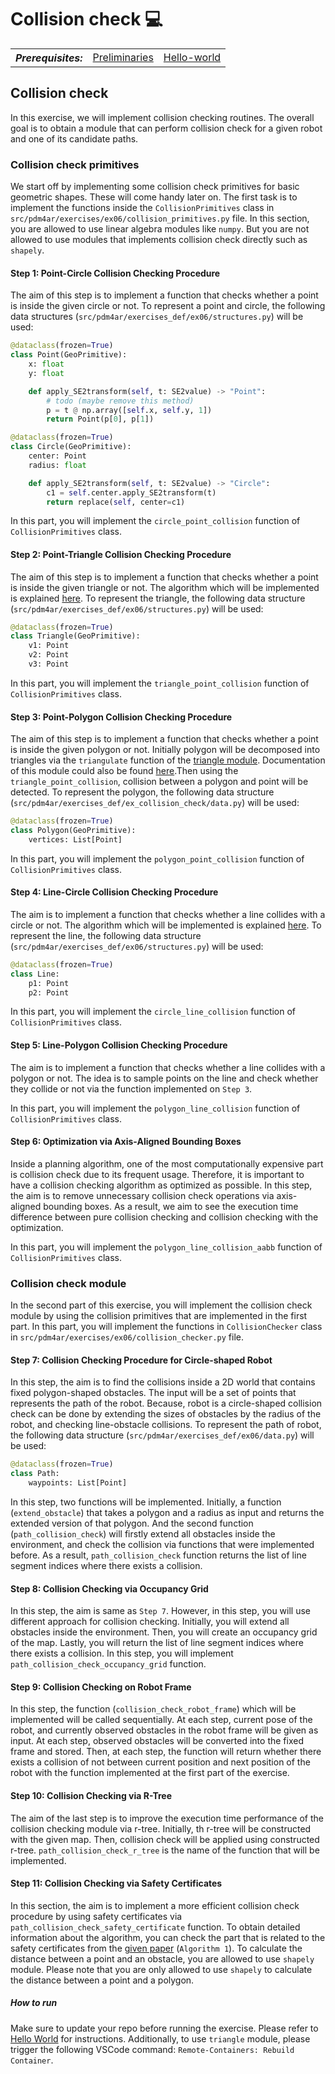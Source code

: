 # Collision check :computer:

<table>
  <tr>
    <th><i>Prerequisites:</i></th><td><a href="./00-preliminaries.html" target="_top">Preliminaries</a></td><td><a href="./01-hello-world.html" target="_top">Hello-world</a></td>
  </tr>
</table>

## Collision check

In this exercise, we will implement collision checking routines. 
The overall goal is to obtain a module that can perform collision check for a given robot and one of its candidate paths.

### Collision check primitives

We start off by implementing some collision check primitives for basic geometric shapes. These will come handy later on. 
The first task is to implement the functions inside the `CollisionPrimitives` class in `src/pdm4ar/exercises/ex06/collision_primitives.py` file. In this section, you are allowed to use linear algebra modules like `numpy`. But you are not allowed to use modules that implements collision check directly such as `shapely`.

#### Step 1: Point-Circle Collision Checking Procedure

The aim of this step is to implement a function that checks whether a point is inside the given circle or not. To represent a point and circle, the following data structures (`src/pdm4ar/exercises_def/ex06/structures.py`) will be used:

```python
@dataclass(frozen=True)
class Point(GeoPrimitive):
    x: float
    y: float

    def apply_SE2transform(self, t: SE2value) -> "Point":
        # todo (maybe remove this method)
        p = t @ np.array([self.x, self.y, 1])
        return Point(p[0], p[1])

@dataclass(frozen=True)
class Circle(GeoPrimitive):
    center: Point
    radius: float

    def apply_SE2transform(self, t: SE2value) -> "Circle":
        c1 = self.center.apply_SE2transform(t)
        return replace(self, center=c1)
```

In this part, you will implement the `circle_point_collision` function of `CollisionPrimitives` class.

#### Step 2: Point-Triangle Collision Checking Procedure

The aim of this step is to implement a function that checks whether a point is inside the given triangle or not. The algorithm which will be implemented is explained [here](http://www.jeffreythompson.org/collision-detection/tri-point.php#:~:text=To%20test%20if%20a%20point,the%20corners%20of%20the%20triangle.). To represent the triangle, the following data structure (`src/pdm4ar/exercises_def/ex06/structures.py`) will be used:

```python
@dataclass(frozen=True)
class Triangle(GeoPrimitive):
    v1: Point
    v2: Point
    v3: Point
```

In this part, you will implement the `triangle_point_collision` function of `CollisionPrimitives` class.

#### Step 3: Point-Polygon Collision Checking Procedure

The aim of this step is to implement a function that checks whether a point is inside the given polygon or not. Initially polygon will be decomposed into triangles via the `triangulate` function of the [triangle module](https://github.com/drufat/triangle). Documentation of this module could also be found [here](https://rufat.be/triangle/).Then using the `triangle_point_collision`, collision between a polygon and point will be detected. To represent the polygon, the following data structure (`src/pdm4ar/exercises_def/ex_collision_check/data.py`) will be used:

```python
@dataclass(frozen=True)
class Polygon(GeoPrimitive):
    vertices: List[Point]
```

In this part, you will implement the `polygon_point_collision` function of `CollisionPrimitives` class.

#### Step 4: Line-Circle Collision Checking Procedure

The aim is to implement a function that checks whether a line collides with a circle or not. The algorithm which will be implemented is explained [here](https://www.jeffreythompson.org/collision-detection/line-circle.php). To represent the line, the following data structure (`src/pdm4ar/exercises_def/ex06/structures.py`) will be used:

```python
@dataclass(frozen=True)
class Line:
    p1: Point
    p2: Point
```

In this part, you will implement the `circle_line_collision` function of `CollisionPrimitives` class.

#### Step 5: Line-Polygon Collision Checking Procedure

The aim is to implement a function that checks whether a line collides with a polygon or not. The idea is to sample points on the line and check whether they collide or not via the function implemented on `Step 3`.

In this part, you will implement the `polygon_line_collision` function of `CollisionPrimitives` class.

#### Step 6: Optimization via Axis-Aligned Bounding Boxes

Inside a planning algorithm, one of the most computationally expensive part is collision check due to its frequent usage. Therefore, it is important to have a collision checking algorithm as optimized as possible. In this step, the aim is to remove unnecessary collision check operations via axis-aligned bounding boxes. As a result, we aim to see the execution time difference between pure collision checking and collision checking with the optimization.

In this part, you will implement the `polygon_line_collision_aabb` function of `CollisionPrimitives` class.

### Collision check module

In the second part of this exercise, you will implement the collision check module by using the collision primitives that are implemented in the first part. In this part, you will implement the functions in `CollisionChecker` class in `src/pdm4ar/exercises/ex06/collision_checker.py` file.

#### Step 7: Collision Checking Procedure for Circle-shaped Robot

In this step, the aim is to find the collisions inside a 2D world that contains fixed polygon-shaped obstacles. The input will be a set of points that represents the path of the robot. Because, robot is a circle-shaped collision check can be done by extending the sizes of obstacles by the radius of the robot, and checking line-obstacle collisions. To represent the path of robot, the following data structure (`src/pdm4ar/exercises_def/ex06/data.py`) will be used:

```python
@dataclass(frozen=True)
class Path:
    waypoints: List[Point]
```
In this step, two functions will be implemented. Initially, a function (`extend_obstacle`) that takes a polygon and a radius as input and returns the extended version of that polygon. And the second function (`path_collision_check`) will firstly extend all obstacles inside the environment, and check the collision via functions that were implemented before. As a result, `path_collision_check` function returns the list of line segment indices where there exists a collision.

#### Step 8: Collision Checking via Occupancy Grid

In this step, the aim is same as `Step 7`. However, in this step, you will use different approach for collision checking. Initially, you will extend all obstacles inside the environment. Then, you will create an occupancy grid of the map. Lastly, you will return the list of line segment indices where there exists a collision. In this step, you will implement `path_collision_check_occupancy_grid` function.

#### Step 9: Collision Checking on Robot Frame

In this step, the function (`collision_check_robot_frame`) which will be implemented will be called sequentially. At each step, current pose of the robot, and currently observed obstacles in the robot frame will be given as input. At each step, observed obstacles will be converted into the fixed frame and stored. Then, at each step, the function will return whether there exists a collision of not between current position and next position of the robot with the function implemented at the first part of the exercise. 

#### Step 10: Collision Checking via R-Tree

The aim of the last step is to improve the execution time performance of the collision checking module via r-tree. Initially, th r-tree will be constructed with the given map. Then, collision check will be applied using constructed r-tree. `path_collision_check_r_tree` is the name of the function that will be implemented.

#### Step 11: Collision Checking via Safety Certificates

In this section, the aim is to implement a more efficient collision check procedure by using safety certificates via `path_collision_check_safety_certificate` function. To obtain detailed information about the algorithm, you can check the part that is related to the safety certificates from the [given paper](https://journals.sagepub.com/doi/full/10.1177/0278364915625345) (`Algorithm 1`). To calculate the distance between a point and an obstacle, you are allowed to use `shapely` module. Please note that you are only allowed to use `shapely` to calculate the distance between a point and a polygon.

##### How to run

Make sure to update your repo before running the exercise. Please refer to [Hello World](01-helloworld.md) for instructions. Additionally, to use `triangle` module, please trigger the following VSCode command: `Remote-Containers: Rebuild Container`.